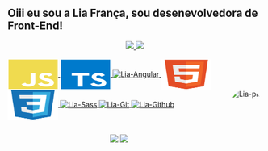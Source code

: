 ## Oiii eu sou a Lia França, sou desenevolvedora de Front-End!
<div align="center">
  <a href="https://github.com/lia-franca">
  <img height="180em" src="https://github-readme-stats.vercel.app/api?username=lia-franca&show_icons=true&theme=dracula&include_all_commits=true&count_private=true"/>
  <img height="180em" src="https://github-readme-stats.vercel.app/api/top-langs/?username=lia-franca&layout=compact&langs_count=7&theme=dracula"/>
</div>
<div style="display: inline_block"><br>
  <img align="center" alt="Lia-Js" height="60" width="100" src="https://raw.githubusercontent.com/devicons/devicon/master/icons/javascript/javascript-plain.svg">
  <img align="center" alt="Lia-Ts" height="60" width="100" src="https://raw.githubusercontent.com/devicons/devicon/master/icons/typescript/typescript-plain.svg">
  <img align="center" alt="Lia-Angular" height="60" width="100" src="https://cdn.jsdelivr.net/gh/devicons/devicon/icons/angularjs/angularjs-original.svg" />
  <img align="center" alt="Lia-HTML" height="60" width="100" src="https://raw.githubusercontent.com/devicons/devicon/master/icons/html5/html5-original.svg">
  <img align="center" alt="Lia-CSS" height="60" width="100" src="https://raw.githubusercontent.com/devicons/devicon/master/icons/css3/css3-original.svg">
  <img align="center" alt="Lia-Sass" height="60" width="100" src="https://cdn.jsdelivr.net/gh/devicons/devicon/icons/sass/sass-original.svg" />
  <img align="center" alt="Lia-Git" height="60" width="100" src="https://cdn.jsdelivr.net/gh/devicons/devicon/icons/git/git-original-wordmark.svg" />
  <img align="center" alt="Lia-Github" height="60" width="100" src="https://cdn.jsdelivr.net/gh/devicons/devicon/icons/github/github-original-wordmark.svg" />
  <img align="right" alt="Lia-pic" height="150" style="border-radius:50px;" src="https://media.discordapp.net/attachments/385216320205094915/904838156002660413/lia-franca.gif?width=559&height=559">
</div>
  
  ##
 
<div align="center"> 
  <a href = "mailto:liajonasfranca@gmail.com"><img src="https://img.shields.io/badge/-Gmail-%23333?style=for-the-badge&logo=gmail&logoColor=white" target="_blank"></a>
  <a href="linkedin.com/in/lia-frança-3785461aa" target="_blank"><img src="https://img.shields.io/badge/-LinkedIn-%230077B5?style=for-the-badge&logo=linkedin&logoColor=white" target="_blank"></a> 
 

 
</div>
